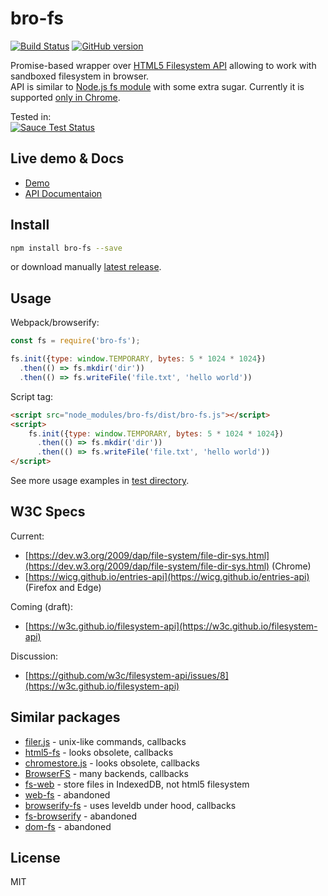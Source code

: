 # bro-fs

[![Build Status](https://travis-ci.org/vitalets/bro-fs.svg?branch=master)](https://travis-ci.org/vitalets/bro-fs)
[![GitHub version](https://badge.fury.io/gh/vitalets%2Fbro-fs.svg)](https://github.com/vitalets/bro-fs/releases/latest)

Promise-based wrapper over [HTML5 Filesystem API](https://dev.w3.org/2009/dap/file-system/file-dir-sys.html)
allowing to work with sandboxed filesystem in browser.  
API is similar to [Node.js fs module](https://nodejs.org/api/fs.html) with some extra sugar.
Currently it is supported [only in Chrome](https://developer.mozilla.org/en-US/docs/Web/API/FileSystem#Browser_compatibility). 

Tested in:  
[![Sauce Test Status](https://saucelabs.com/browser-matrix/autovit.svg)](https://saucelabs.com/u/autovit)

## Live demo & Docs
* [Demo](https://vitalets.github.io/bro-fs/demo/)
* [API Documentaion](https://vitalets.github.io/bro-fs/)

## Install
```bash
npm install bro-fs --save
```
or download manually [latest release](https://github.com/vitalets/bro-fs/releases/latest).

## Usage
Webpack/browserify:
```js
const fs = require('bro-fs');

fs.init({type: window.TEMPORARY, bytes: 5 * 1024 * 1024})
  .then(() => fs.mkdir('dir'))
  .then(() => fs.writeFile('file.txt', 'hello world'))

```
Script tag:
```html
<script src="node_modules/bro-fs/dist/bro-fs.js"></script>
<script>
    fs.init({type: window.TEMPORARY, bytes: 5 * 1024 * 1024})
      .then(() => fs.mkdir('dir'))
      .then(() => fs.writeFile('file.txt', 'hello world'))
</script>
```

See more usage examples in [test directory](/test).

## W3C Specs
Current:  
 * [https://dev.w3.org/2009/dap/file-system/file-dir-sys.html](https://dev.w3.org/2009/dap/file-system/file-dir-sys.html) (Chrome)
 * [https://wicg.github.io/entries-api](https://wicg.github.io/entries-api) (Firefox and Edge)
 
Coming (draft):  
 * [https://w3c.github.io/filesystem-api](https://w3c.github.io/filesystem-api)
 
Discussion:  
 * [https://github.com/w3c/filesystem-api/issues/8](https://w3c.github.io/filesystem-api)
 
## Similar packages
* [filer.js](https://www.npmjs.com/package/filer.js) - unix-like commands, callbacks
* [html5-fs](https://github.com/evanshortiss/html5-fs) - looks obsolete, callbacks
* [chromestore.js](https://github.com/summera/chromestore.js) - looks obsolete, callbacks
* [BrowserFS](https://github.com/jvilk/BrowserFS) - many backends, callbacks
* [fs-web](https://www.npmjs.com/package/fs-web) - store files in IndexedDB, not html5 filesystem
* [web-fs](https://github.com/mmckegg/web-fs) - abandoned
* [browserify-fs](https://github.com/mafintosh/browserify-fs) - uses leveldb under hood, callbacks
* [fs-browserify](https://github.com/CrabDude/fs-browserify) - abandoned
* [dom-fs](https://www.npmjs.com/package/dom-fs) - abandoned

## License
MIT
